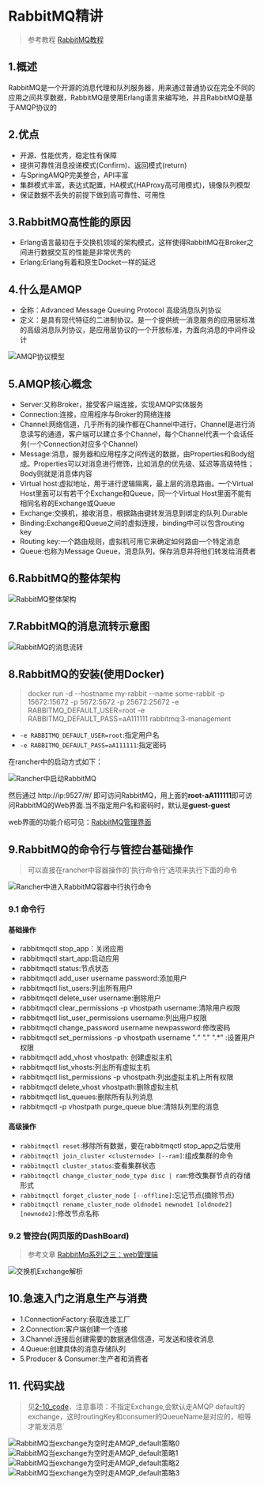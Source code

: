 # RabbitMQ精讲

> 参考教程 [RabbitMQ教程](https://blog.csdn.net/hellozpc/article/details/81436980)

## 1.概述
RabbitMQ是一个开源的消息代理和队列服务器，用来通过普通协议在完全不同的应用之间共享数据，RabbitMQ是使用Erlang语言来编写地，并且RabbitMQ是基于AMQP协议的

## 2.优点

+ 开源、性能优秀，稳定性有保障
+ 提供可靠性消息投递模式(Confirm)、返回模式(return)
+ 与SpringAMQP完美整合，API丰富
+ 集群模式丰富，表达式配置，HA模式(HAProxy高可用模式)，镜像队列模型
+ 保证数据不丢失的前提下做到高可靠性、可用性

## 3.RabbitMQ高性能的原因

+ Erlang语言最初在于交换机领域的架构模式，这样使得RabbitMQ在Broker之间进行数据交互的性能是非常优秀的
+ Erlang:Erlang有着和原生Docket一样的延迟

## 4.什么是AMQP

+ 全称：Advanced Message Queuing Protocol 高级消息队列协议
+ 定义：是具有现代特征的二进制协议。是一个提供统一消息服务的应用层标准的高级消息队列协议，是应用层协议的一个开放标准，为面向消息的中间件设计

![AMQP协议模型](images/AMQP协议模型.png)

## 5.AMQP核心概念

+ Server:又称Broker，接受客户端连接，实现AMQP实体服务
+ Connection:连接，应用程序与Broker的网络连接
+ Channel:网络信道，几乎所有的操作都在Channel中进行，Channel是进行消息读写的通道，客户端可以建立多个Channel，每个Channel代表一个会话任务(一个Connection对应多个Channel)
+ Message:消息，服务器和应用程序之间传送的数据，由Properties和Body组成。Properties可以对消息进行修饰，比如消息的优先级、延迟等高级特性；Body则就是消息体内容
+ Virtual host:虚拟地址，用于进行逻辑隔离，最上层的消息路由。一个Virtual Host里面可以有若干个Exchange和Queue，同一个Virtual Host里面不能有相同名称的Exchange或Queue
+ Exchange:交换机，接收消息，根据路由键转发消息到绑定的队列.Durable
+ Binding:Exchange和Queue之间的虚拟连接，binding中可以包含routing key
+ Routing key:一个路由规则，虚拟机可用它来确定如何路由一个特定消息
+ Queue:也称为Message Queue，消息队列，保存消息并将他们转发给消费者

## 6.RabbitMQ的整体架构

![RabbitMQ整体架构](images/RabbitMQ整体架构.png)

## 7.RabbitMQ的消息流转示意图

![RabbitMQ的消息流转](images/RabbitMQ的消息流转.png)

## 8.RabbitMQ的安装(使用Docker)

> docker run -d --hostname my-rabbit --name some-rabbit -p 15672:15672 -p 5672:5672 -p 25672:25672 -e RABBITMQ_DEFAULT_USER=root -e RABBITMQ_DEFAULT_PASS=aA111111 rabbitmq:3-management

+ `-e RABBITMQ_DEFAULT_USER=root`:指定用户名
+ `-e RABBITMQ_DEFAULT_PASS=aA111111`:指定密码

在rancher中的启动方式如下：

![Rancher中启动RabbitMQ](images/Rancher中启动RabbitMQ.png)

然后通过 http://ip:9527/#/ 即可访问RabbitMQ，用上面的**root-aA111111**即可访问RabbitMQ的Web界面.当不指定用户名和密码时，默认是**guest-guest**

web界面的功能介绍可见：[RabbitMQ管理界面](https://www.cnblogs.com/java-zhao/p/5670453.html)

## 9.RabbitMQ的命令行与管控台基础操作

> 可以直接在rancher中容器操作的'执行命令行'选项来执行下面的命令

![Rancher中进入RabbitMQ容器中行执行命令](images/Rancher中进入RabbitMQ容器中行执行命令.png)

### 9.1 命令行

#### 基础操作

+ rabbitmqctl stop_app：关闭应用
+ rabbitmqctl start_app:启动应用
+ rabbitmqctl status:节点状态
+ rabbitmqctl add_user username password:添加用户
+ rabbitmqctl list_users:列出所有用户
+ rabbitmqctl delete_user username:删除用户
+ rabbitmqctl clear_permissions -p vhostpath username:清除用户权限
+ rabbitmqctl list_user_permissions username:列出用户权限
+ rabbitmqctl change_password username newpassword:修改密码
+ rabbitmqctl set_permissions -p vhostpath username ".*" ".*" ".*" :设置用户权限
+ rabbitmqctl add_vhost vhostpath: 创建虚拟主机
+ rabbitmqctl list_vhosts:列出所有虚拟主机
+ rabbitmqctl list_permissions -p vhostpath:列出虚拟主机上所有权限
+ rabbitmqctl delete_vhost vhostpath:删除虚拟主机
+ rabbitmqctl list_queues:删除所有队列消息
+ rabbitmqctl -p vhostpath purge_queue blue:清除队列里的消息

#### 高级操作

+ `rabbitmqctl reset`:移除所有数据，要在rabbitmqctl stop_app之后使用
+ `rabbitmqctl join_cluster <clusternode> [--ram]`:组成集群的命令
+ `rabbitmqctl cluster_status`:查看集群状态
+ `rabbitmqctl change_cluster_node_type disc | ram`:修改集群节点的存储形式
+ `rabbitmqctl forget_cluster_node [--offline]`:忘记节点(摘除节点)
+ `rabbitmqctl rename_cluster_node oldnode1 newnode1 [oldnode2] [newnode2]`:修改节点名称

### 9.2 管控台(网页版的DashBoard)

> 参考文章 [RabbitMq系列之三：web管理端](https://www.jianshu.com/p/7b6e575fd451)

![交换机Exchange解析](images/交换机Exchange解析.png)

## 10.急速入门之消息生产与消费

+ 1.ConnectionFactory:获取连接工厂
+ 2.Connection:客户端创建一个连接
+ 3.Channel:连接后创建需要的数据通信信道，可发送和接收消息
+ 4.Queue:创建具体的消息存储队列
+ 5.Producer & Consumer:生产者和消费者

## 11. 代码实战

> 见[2-10_code](2-10_code)，注意事项：不指定Exchange,会默认走AMQP default的exchange，这时routingKey和consumer的QueueName是对应的，相等才能发消息`

![RabbitMQ当exchange为空时走AMQP_default策略0](images/RabbitMQ当exchange为空时走AMQP_default策略0.png)
![RabbitMQ当exchange为空时走AMQP_default策略1](images/RabbitMQ当exchange为空时走AMQP_default策略1.png)
![RabbitMQ当exchange为空时走AMQP_default策略2](images/RabbitMQ当exchange为空时走AMQP_default策略2.png)
![RabbitMQ当exchange为空时走AMQP_default策略3](images/RabbitMQ当exchange为空时走AMQP_default策略3.png)

